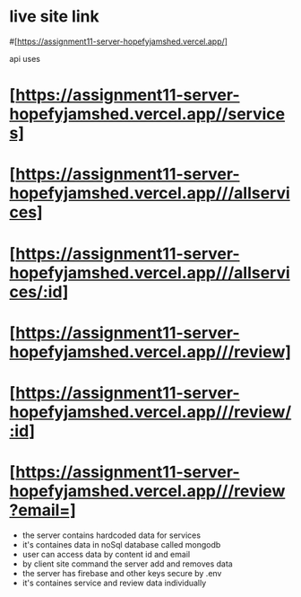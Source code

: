 # live site link 
#[https://assignment11-server-hopefyjamshed.vercel.app/]


api uses

# [https://assignment11-server-hopefyjamshed.vercel.app//services]

# [https://assignment11-server-hopefyjamshed.vercel.app///allservices]

# [https://assignment11-server-hopefyjamshed.vercel.app///allservices/:id]

# [https://assignment11-server-hopefyjamshed.vercel.app///review]

# [https://assignment11-server-hopefyjamshed.vercel.app///review/:id]

# [https://assignment11-server-hopefyjamshed.vercel.app///review?email=]

<ul>
<li> the server contains hardcoded data for services</li>
<li>it's containes data in noSql database called mongodb</li>
<li>user can access data by content id and email</li>
<li>by client site command the server add and removes data</li>
<li>the server has firebase and other keys secure by .env</li>
<li>it's containes service and review data individually</li>


</ul>